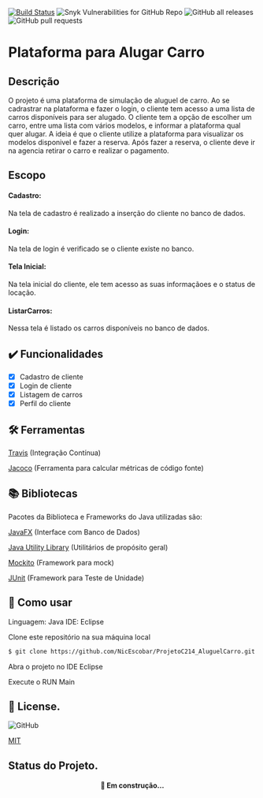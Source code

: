 [![Build Status](https://travis-ci.com/NicEscobar/ProjetoC214_AluguelCarro.svg?branch=main)](https://travis-ci.com/NicEscobar/ProjetoC214_AluguelCarro)
![Snyk Vulnerabilities for GitHub Repo](https://img.shields.io/snyk/vulnerabilities/github/NicEscobar/ProjetoC214_AluguelCarro)
![GitHub all releases](https://img.shields.io/github/downloads/NicEscobar/ProjetoC214_AluguelCarro/total)
![GitHub pull requests](https://img.shields.io/github/issues-pr/NicEscobar/ProjetoC214_AluguelCarro)

# Plataforma para Alugar Carro

## Descrição

O projeto é uma plataforma de simulação de aluguel de carro.
Ao se cadrastrar na plataforma e fazer o login, o cliente tem acesso a uma lista de carros disponíveis para ser alugado. O cliente tem  a opção  de escolher um carro, entre uma lista com vários modelos, e informar a plataforma qual quer alugar.
A ideia é que o cliente utilize a plataforma para visualizar os modelos disponivel e fazer a reserva. Após fazer a reserva, o cliente deve ir na agencia retirar o carro e realizar o pagamento.  

## Escopo

#### Cadastro: 
Na tela de cadastro é realizado a inserção do cliente no banco de dados.

#### Login: 
Na tela de login é verificado se o cliente  existe no  banco.

#### Tela Inicial: 
Na tela inicial do cliente, ele tem acesso as suas informaçãoes e o status de locação.

#### ListarCarros: 
Nessa tela é listado os carros disponíveis no banco de dados.

## :heavy_check_mark: Funcionalidades

- [x] Cadastro de cliente
- [x] Login de cliente
- [x] Listagem de carros
- [x] Perfil do cliente

## 🛠️ Ferramentas

[Travis](https://travis-ci.org/) (Integração Contínua)

[Jacoco](https://www.jacoco.org/jacoco/trunk/doc/) (Ferramenta para calcular métricas de código fonte)

## 📚 Bibliotecas

Pacotes da Biblioteca e Frameworks do Java utilizadas são:

[JavaFX](https://openjfx.io/) (Interface com Banco de Dados)

[Java Utility Library](https://docs.oracle.com/javase/8/docs/api/java/util/package-summary.html) (Utilitários de propósito geral)

[Mockito](https://site.mockito.org/) (Framework para mock)

[JUnit](https://junit.org/junit5/) (Framework para Teste de Unidade)

## 📃 Como usar

Linguagem: Java
IDE: Eclipse

Clone este repositório na sua máquina local

```bash
$ git clone https://github.com/NicEscobar/ProjetoC214_AluguelCarro.git
```
Abra o projeto no IDE Eclipse

Execute o RUN Main

## 📜 License.

![GitHub](https://img.shields.io/github/license/NicEscobar/ProjetoC214_AluguelCarro)

[MIT](https://choosealicense.com/licenses/mit/)

## Status do Projeto.

<h4 🚧 align="center"> 
	🚀 Em construção...  
</h4>


